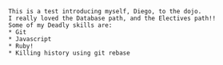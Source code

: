 	This is a test introducing myself, Diego, to the dojo.
	I really loved the Database path, and the Electives path!!
	Some of my Deadly skills are:
	* Git
	* Javascript
	* Ruby!
	* Killing history using git rebase
